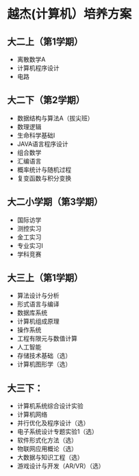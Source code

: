 # 越杰(计算机）培养方案

## 大二上（第1学期）
- 离散数学A
- 计算机程序设计
- 电路

## 大二下（第2学期）
- 数据结构与算法A（拔尖班）
- 数理逻辑
- 生命科学基础Ⅰ
- JAVA语言程序设计
- 组合数学
- 汇编语言
- 概率统计与随机过程
- 复变函数与积分变换

## 大二小学期（第3学期）
- 国际访学
- 测控实习
- 金工实习
- 专业实习Ⅰ
- 学科竞赛

## 大三上（第1学期）
- 算法设计与分析
- 形式语言与编译
- 数据库系统
- 计算机组成原理
- 操作系统
- 工程有限元与数值计算
- 人工智能
- 存储技术基础（选）
- 计算机图形学（选）

## 大三下：
- 计算机系统综合设计实验
- 计算机网络
- 并行优化及程序设计（选）
- 电子系统设计专题实验1（选）
- 软件形式化方法（选）
- 物联网应用概论（选）
- 大数据与知识工程（选）
- 游戏设计与开发（AR/VR）（选）
